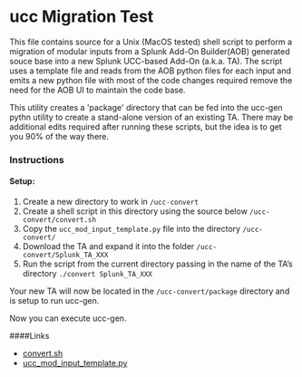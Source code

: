 # ucc Migration Test

This file contains source for a Unix (MacOS tested) shell script to perform a migration of modular inputs from a Splunk Add-On Builder(AOB) generated souce base into a new Splunk UCC-based Add-On (a.k.a. TA).  The script uses a template file and reads from the AOB python files for each input and emits a new python file with most of the code changes required remove the need for the AOB UI to maintain the code base.  

This utility creates a 'package' directory that can be fed into the ucc-gen pythn utility to create a stand-alone version of an existing TA.   There may be additional edits required after running these scripts, but the idea is to get you 90% of the way there. 

### Instructions

#### Setup:
1. Create a new directory to work in `/ucc-convert`
2. Create a shell script in this directory using the source below  `/ucc-convert/convert.sh`
3. Copy the `ucc_mod_input_template.py` file into the directory 
      `/ucc-convert/`
4. Download the TA and expand it into the folder `/ucc-convert/Splunk_TA_XXX`
5. Run the script from the current directory passing in the name of the TA’s directory    `./convert Splunk_TA_XXX` 

Your new TA will now be located in the `/ucc-convert/package` directory and is setup to run ucc-gen.

Now you can execute ucc-gen.


####Links

* [convert.sh](https://github.com/tmartin14/ucc_migration_test/convert.sh)
* [ucc_mod_input_template.py](https://github.com/tmartin14/ucc_migration_test/ucc_mod_input_template.py)



